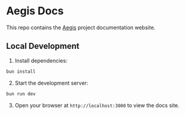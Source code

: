 # Aegis Docs

This repo contains the [Aegis](https://github.com/CPSC-383/aegis) project documentation website.

## Local Development

1. Install dependencies:

```bash
bun install
```

2. Start the development server:

```bash
bun run dev
```

3. Open your browser at `http://localhost:3000` to view the docs site.
